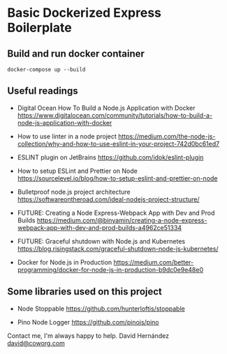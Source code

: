# Basic Dockerized Express Boilerplate

## Build and run docker container
`docker-compose up --build`

## Useful readings
* Digital Ocean How To Build a Node.js Application with Docker
https://www.digitalocean.com/community/tutorials/how-to-build-a-node-js-application-with-docker

* How to use linter in a node project
https://medium.com/the-node-js-collection/why-and-how-to-use-eslint-in-your-project-742d0bc61ed7

* ESLINT plugin on JetBrains
https://github.com/idok/eslint-plugin
 
* How to setup ESLint and Prettier on Node
https://sourcelevel.io/blog/how-to-setup-eslint-and-prettier-on-node

* Bulletproof node.js project architecture
https://softwareontheroad.com/ideal-nodejs-project-structure/

* FUTURE: Creating a Node Express-Webpack App with Dev and Prod Builds
https://medium.com/@binyamin/creating-a-node-express-webpack-app-with-dev-and-prod-builds-a4962ce51334

* FUTURE: Graceful shutdown with Node.js and Kubernetes
https://blog.risingstack.com/graceful-shutdown-node-js-kubernetes/

* Docker for Node.js in Production
https://medium.com/better-programming/docker-for-node-js-in-production-b9dc0e9e48e0


## Some libraries used on this project
* Node Stoppable 
https://github.com/hunterloftis/stoppable

* Pino Node Logger
https://github.com/pinojs/pino

Contact me, I'm always happy to help.
David Hernández
david@coworg.com

